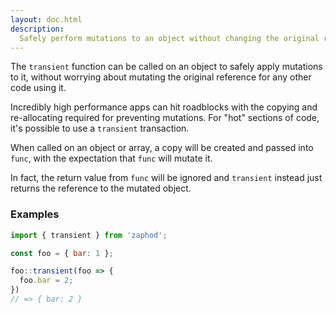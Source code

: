 ```yaml
---
layout: doc.html
description:
  Safely perform mutations to an object without changing the original reference.
---
```


The `transient` function can be called on an object to safely apply mutations to it, without worrying about mutating the original reference for any other code using it.

Incredibly high performance apps can hit roadblocks with the copying and re-allocating required for preventing mutations. For "hot" sections of code, it's possible to use a `transient` transaction. 

When called on an object or array, a copy will be created and passed into `func`, with the expectation that `func` will mutate it. 

In fact, the return value from `func` will be ignored and `transient` instead just returns the reference to the mutated object.

### Examples

```js
import { transient } from 'zaphod';

const foo = { bar: 1 };

foo::transient(foo => {
  foo.bar = 2;
})
// => { bar: 2 }
```
